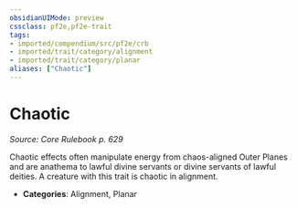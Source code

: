```yaml
---
obsidianUIMode: preview
cssclass: pf2e,pf2e-trait
tags:
- imported/compendium/src/pf2e/crb
- imported/trait/category/alignment
- imported/trait/category/planar
aliases: ["Chaotic"]
---
```

# Chaotic  
*Source: Core Rulebook p. 629*  

Chaotic effects often manipulate energy from chaos-aligned Outer Planes and are anathema to lawful divine servants or divine servants of lawful deities. A creature with this trait is chaotic in alignment.

- **Categories**: Alignment, Planar